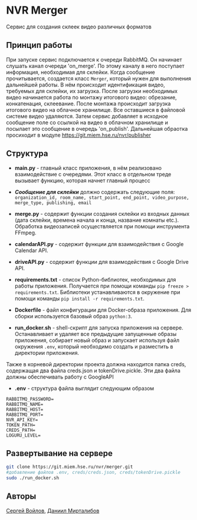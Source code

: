 # NVR Merger 

Сервис для создания склеек видео различных форматов

## Принцип работы

При запуске сервис подключается к очереди RabbitMQ. Он начинает слушать канал очереди 'on_merge'. По этому каналу в него поступает информация, необходимая для склейки. Когда сообщение прочитывается, создается класс `Merger`, который нужен для выполнения дальнейшей работы. В нём происходит идентификация видео, требуемых для склейки, их загрузка. После загрузки необходимых видео начинается работа по монтажу итогового видео: обрезание, конкатенация, склеевание. После монтажа происходит загрузка итогового видео на облачное хранилище. Все оставшиеся в файловой системе видео удаляются. Затем сервис добавляет в исходное сообщение поле со ссылкой на видео в облачном хранилище и посылает это сообщение в очередь 'on_publish'. Дальнейшая обраотка просиходит в модуле https://git.miem.hse.ru/nvr/publisher


## Структура 

* **main.py** - главный класс приложения, в нём реализовано взаимодействие с очередями. Этот класс в отдельном треде вызывает функцию, которая начнет главный процесс

* ***Cообщение для склейки*** должно содержать следующие поля: `organization_id, room_name, start_point, end_point, video_purpose, merge_type, publishing, email`  

* **merge.py** - содержит функции создания склейки из входных данных
(дата склейки, времена начала и конца, название комнаты etc.). Обработка
видеозаписей осуществляется при помощи инструмента FFmpeg.

* **calendarAPI.py** - содержит функции для взаимодействия с Google Calendar API.

* **driveAPI.py** - содержит функции для взаимодействия с Google Drive API.

* **requirements.txt** - список Python-библиотек, необходимых для работы 
приложения. Получается при помощи команды `pip freeze > requirements.txt`. 
Библиотеки устанавливаются в окружение при помощи команды 
`pip install -r requirements.txt`. 

* **Dockerfile** - файл конфигурации для Docker-образа приложения. 
Для сборки используется базовый образ `python:3`.

* **run_docker.sh** - shell-скрипт для запуска приложения на сервере. 
Останавливает и удаляет все предыдущие запущенные образы приложения, 
собирает новый образ и запускает используя файл окружения `.env`, который 
необходимо создать и разместить в директории приложения.

Также в корневой директории проекта должна находится папка creds, содержащая два файла creds.json и tokenDrive.pickle. Эти два файла должны обеспечивать работу с GoogleAPI
* **.env** - структура файла выглядит следующим образом
```
RABBITMQ_PASSWORD=
RABBITMQ_NAME=
RABBITMQ_HOST=
RABBITMQ_PORT=
NVR_API_KEY=
TOKEN_PATH=
CREDS_PATH=
LOGURU_LEVEL=
```

## Развертывание на сервере

```bash
git clone https://git.miem.hse.ru/nvr/merger.git
#добавление файлов .env, creds/creds.json, creds/tokenDrive.pickle
sudo ./run_docker.sh
```

## Авторы

[Сергей Войлов](https://github.com/whyslove),
[Даниил Мирталибов](https://github.com/Mint2702)

